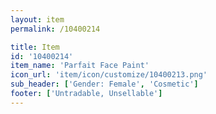 ```yaml
---
layout: item
permalink: /10400214

title: Item
id: '10400214'
item_name: 'Parfait Face Paint'
icon_url: 'item/icon/customize/10400213.png'
sub_header: ['Gender: Female', 'Cosmetic']
footer: ['Untradable, Unsellable']
---
```

